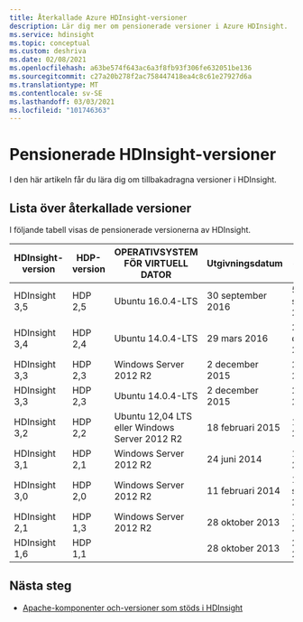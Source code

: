```yaml
---
title: Återkallade Azure HDInsight-versioner
description: Lär dig mer om pensionerade versioner i Azure HDInsight.
ms.service: hdinsight
ms.topic: conceptual
ms.custom: deshriva
ms.date: 02/08/2021
ms.openlocfilehash: a63be574f643ac6a3f8fb93f306fe632051be136
ms.sourcegitcommit: c27a20b278f2ac758447418ea4c8c61e27927d6a
ms.translationtype: MT
ms.contentlocale: sv-SE
ms.lasthandoff: 03/03/2021
ms.locfileid: "101746363"
---
```

# <a name="retired-hdinsight-versions"></a>Pensionerade HDInsight-versioner

I den här artikeln får du lära dig om tillbakadragna versioner i HDInsight.

## <a name="retired-version-list"></a>Lista över återkallade versioner

I följande tabell visas de pensionerade versionerna av HDInsight.

| HDInsight-version | HDP-version | OPERATIVSYSTEM FÖR VIRTUELL DATOR | Utgivningsdatum | Förfallo datum för support | Datum för indragning | Hög tillgänglighet |  Tillgänglighet i Azure Portal |
| --- | --- | --- | --- | --- | --- | --- | --- |
| HDInsight 3,5 |HDP 2,5 |Ubuntu 16.0.4-LTS |30 september 2016 |5 september 2017 |28 juni 2018 |Ja |Inga |
| HDInsight 3,4 |HDP 2,4 |Ubuntu 14.0.4-LTS |29 mars 2016 |29 december 2016 |9 januari 2018 |Ja |Inga |
| HDInsight 3,3 |HDP 2,3 |Windows Server 2012 R2 |2 december 2015 |27 juni 2016 |31 juli 2018 |Ja |Inga |
| HDInsight 3,3 |HDP 2,3 |Ubuntu 14.0.4-LTS |2 december 2015 |27 juni 2016 |31 juli 2017 |Ja |Inga |
| HDInsight 3,2 |HDP 2,2 |Ubuntu 12,04 LTS eller Windows Server 2012 R2 |18 februari 2015 |1 mars 2016 |1 april 2017 |Ja |Inga |
| HDInsight 3,1 |HDP 2,1 |Windows Server 2012 R2 |24 juni 2014 |18 maj 2015 |30 juni 2016 |Ja |Inga |
| HDInsight 3,0 |HDP 2,0 |Windows Server 2012 R2 |11 februari 2014 |17 september 2014 |30 juni 2015 |Ja |Inga |
| HDInsight 2,1 |HDP 1,3 |Windows Server 2012 R2 |28 oktober 2013 |12 maj 2014 |31 maj 2015 |Ja |Inga |
| HDInsight 1,6 |HDP 1,1 | |28 oktober 2013 |26 april 2014 |31 maj 2015 |Inga |Nej |

## <a name="next-steps"></a>Nästa steg

- [Apache-komponenter och-versioner som stöds i HDInsight](./hdinsight-component-versioning.md)
